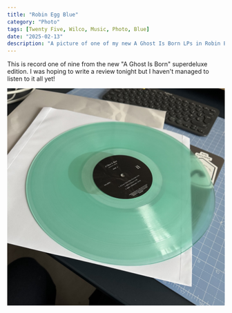 ```yaml
---
title: "Robin Egg Blue"
category: "Photo"
tags: [Twenty Five, Wilco, Music, Photo, Blue]
date: "2025-02-13"
description: "A picture of one of my new A Ghost Is Born LPs in Robin Egg Blue"
---
```


This is record one of nine from the new "A Ghost Is Born" superdeluxe edition. I was hoping to write a review tonight but I haven't managed to listen to it all yet!

![A record in Robin Egg Blue coloured vinyl](./images/wilco-vinyl-blue.jpg)
